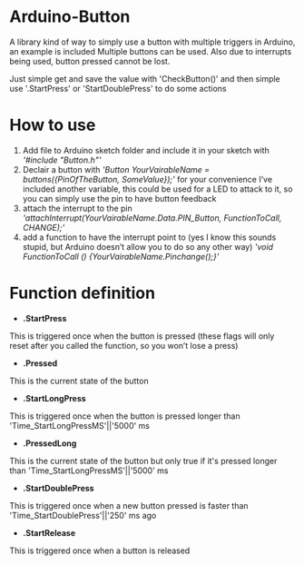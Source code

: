 # Arduino-Button
 A library kind of way to simply use a button with multiple triggers in Arduino, an example is included
 Multiple buttons can be used. Also due to interrupts being used, button pressed cannot be lost.
 
 Just simple get and save the value with 'CheckButton()'
 and then simple use '.StartPress' or 'StartDoublePress' to do some actions

# How to use
1. Add file to Arduino sketch folder and include it in your sketch with *'#include "Button.h"'*
2. Declair a button with *'Button YourVairableName = buttons({PinOfTheButton, SomeValue});'* for your convenience I’ve included another variable, this could be used for a LED to attack to it, so you can simply use the pin to have button feedback
3. attach the interrupt to the pin *'attachInterrupt(YourVairableName.Data.PIN_Button, FunctionToCall, CHANGE);'*
4. add a function to have the interrupt point to (yes I know this sounds stupid, but Arduino doesn’t allow you to do so any other way) *'void FunctionToCall () {YourVairableName.Pinchange();}'*

# Function definition
- **.StartPress**

This is triggered once when the button is pressed (these flags will only reset after you called the function, so you won’t lose a press)

- **.Pressed**

This is the current state of the button 

- **.StartLongPress**

This is triggered once when the button is pressed longer than 'Time_StartLongPressMS'||'5000' ms

- **.PressedLong**

This is the current state of the button but only true if it's pressed longer than 'Time_StartLongPressMS'||'5000' ms

- **.StartDoublePress**

This is triggered once when a new button pressed is faster than 'Time_StartDoublePress'||'250' ms ago

- **.StartRelease**

This is triggered once when a button is released

